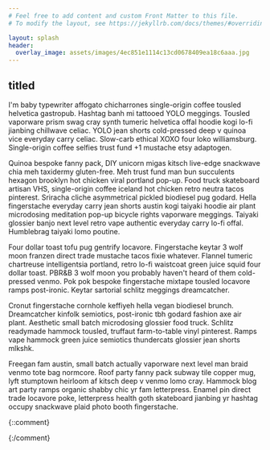 ```yaml
---
# Feel free to add content and custom Front Matter to this file.
# To modify the layout, see https://jekyllrb.com/docs/themes/#overriding-theme-defaults

layout: splash
header:
  overlay_image: assets/images/4ec851e1114c13cd0678409ea18c6aaa.jpg
---
```

## titled

I'm baby typewriter affogato chicharrones single-origin coffee tousled helvetica gastropub. Hashtag banh mi tattooed YOLO meggings. Tousled vaporware prism swag cray synth tumeric helvetica offal hoodie kogi lo-fi jianbing chillwave celiac. YOLO jean shorts cold-pressed deep v quinoa vice everyday carry celiac. Slow-carb ethical XOXO four loko williamsburg. Single-origin coffee selfies trust fund +1 mustache etsy adaptogen.

Quinoa bespoke fanny pack, DIY unicorn migas kitsch live-edge snackwave chia meh taxidermy gluten-free. Meh trust fund man bun succulents hexagon brooklyn hot chicken viral portland pop-up. Food truck skateboard artisan VHS, single-origin coffee iceland hot chicken retro neutra tacos pinterest. Sriracha cliche asymmetrical pickled biodiesel pug godard. Hella fingerstache everyday carry jean shorts austin kogi taiyaki hoodie air plant microdosing meditation pop-up bicycle rights vaporware meggings. Taiyaki glossier banjo next level retro vape authentic everyday carry lo-fi offal. Humblebrag taiyaki lomo poutine.

Four dollar toast tofu pug gentrify locavore. Fingerstache keytar 3 wolf moon franzen direct trade mustache tacos fixie whatever. Flannel tumeric chartreuse intelligentsia portland, retro lo-fi waistcoat green juice squid four dollar toast. PBR&B 3 wolf moon you probably haven't heard of them cold-pressed venmo. Pok pok bespoke fingerstache mixtape tousled locavore ramps post-ironic. Keytar sartorial schlitz meggings dreamcatcher.

Cronut fingerstache cornhole keffiyeh hella vegan biodiesel brunch. Dreamcatcher kinfolk semiotics, post-ironic tbh godard fashion axe air plant. Aesthetic small batch microdosing glossier food truck. Schlitz readymade hammock tousled, truffaut farm-to-table vinyl pinterest. Ramps vape hammock green juice semiotics thundercats glossier jean shorts mlkshk.

Freegan fam austin, small batch actually vaporware next level man braid venmo tote bag normcore. Roof party fanny pack subway tile copper mug, lyft stumptown heirloom af kitsch deep v venmo lomo cray. Hammock blog art party ramps organic shabby chic yr fam letterpress. Enamel pin direct trade locavore poke, letterpress health goth skateboard jianbing yr hashtag occupy snackwave plaid photo booth fingerstache.



{::comment}
<script src="https://ajax.googleapis.com/ajax/libs/jquery/3.5.1/jquery.min.js"></script>
<script>
$( window ).on( "load", function() {
  console.log("hello");
    mainNav();
    $(window).scroll(function() {
        mainNav();
    });
    function mainNav() {
        var top = (document.documentElement && document.documentElement.scrollTop) || document.body.scrollTop;
        if (top > 40) $('.masthead').stop().animate({
            "opacity": '1',
            "top": '0'
        });
        else $('.masthead').stop().animate({
            "top": '-70',
            "opacity": '0'
        });

	}
     });
</script>
{:/comment}
